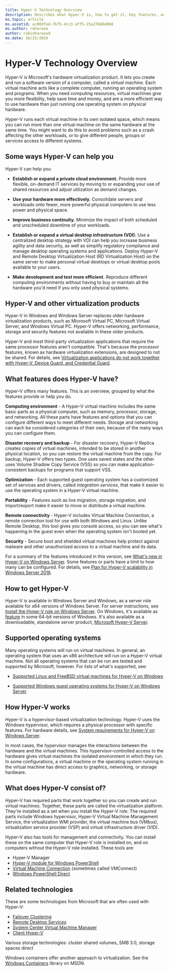 ```yaml
---
title: Hyper-V Technology Overview
description: Describes what Hyper-V is, how to get it, key features, and common uses.
ms.topic: article
ms.assetid: ac069fed-7bf5-4cc3-aff5-25a2766040b8
ms.author: roharwoo
author: robinharwood
ms.date: 10/25/2024
---
```

# Hyper-V Technology Overview

Hyper-V is Microsoft's hardware virtualization product. It lets you create and run a software version of a computer, called a *virtual machine*. Each virtual machine acts like a complete computer, running an operating system and programs. When you need computing resources, virtual machines give you more flexibility, help save time and money, and are a more efficient way to use hardware than just running one operating system on physical hardware.

Hyper-V runs each virtual machine in its own isolated space, which means you can run more than one virtual machine on the same hardware at the same time. You might want to do this to avoid problems such as a crash affecting the other workloads, or to give different people, groups or services access to different systems.

## Some ways Hyper-V can help you

Hyper-V can help you:

- **Establish or expand a private cloud environment.** Provide more flexible, on-demand IT services by moving to or expanding your use of shared resources and adjust utilization as demand changes.

- **Use your hardware more effectively.** Consolidate servers and workloads onto fewer, more powerful physical computers to use less power and physical space.

- **Improve business continuity.** Minimize the impact of both scheduled and unscheduled downtime of your workloads.

- **Establish or expand a virtual desktop infrastructure (VDI).** Use a centralized desktop strategy with VDI can help you increase business agility and data security, as well as simplify regulatory compliance and manage desktop operating systems and applications. Deploy Hyper-V and Remote Desktop Virtualization Host (RD Virtualization Host) on the same server to make personal virtual desktops or virtual desktop pools available to your users.

- **Make development and test more efficient.** Reproduce different computing environments without having to buy or maintain all the hardware you'd need if you only used physical systems.

## Hyper-V and other virtualization products

Hyper-V in Windows and Windows Server replaces older hardware virtualization products, such as Microsoft Virtual PC, Microsoft Virtual Server, and Windows Virtual PC. Hyper-V offers networking, performance, storage and security features not available in these older products.

Hyper-V and most third-party virtualization applications that require the same processor features aren't compatible. That's because the processor features, known as hardware virtualization extensions, are designed to not be shared. For details, see [Virtualization applications do not work together with Hyper-V, Device Guard, and Credential Guard](https://support.microsoft.com/kb/3204980).

## What features does Hyper-V have?

Hyper-V offers many features. This is an overview, grouped by what the features provide or help you do.

**Computing environment** - A Hyper-V virtual machine includes the same basic parts as a physical computer, such as memory, processor, storage, and networking. All these parts have features and options that you can configure different ways to meet different needs. Storage and networking can each be considered categories of their own, because of the many ways you can configure them.

**Disaster recovery and backup** - For disaster recovery, Hyper-V Replica creates copies of virtual machines, intended to be stored in another physical location, so you can restore the virtual machine from the copy. For backup, Hyper-V offers two types. One uses saved states and the other uses Volume Shadow Copy Service (VSS) so you can make application-consistent backups for programs that support VSS.

**Optimization** - Each supported guest operating system has a customized set of services and drivers, called *integration services*, that make it easier to use the operating system in a Hyper-V virtual machine.

**Portability** - Features such as live migration, storage migration, and import/export make it easier to move or distribute a virtual machine.

**Remote connectivity** - Hyper-V includes Virtual Machine Connection, a remote connection tool for use with both Windows and Linux. Unlike Remote Desktop, this tool gives you console access, so you can see what's happening in the guest even when the operating system isn't booted yet.

**Security** - Secure boot and shielded virtual machines help protect against malware and other unauthorized access to a virtual machine and its data.

For a summary of the features introduced in this version, see [What's new in Hyper-V on Windows Server](What-s-new-in-Hyper-V-on-Windows.md). Some features or parts have a limit to how many can be configured. For details, see [Plan for Hyper-V scalability in Windows Server 2016](./plan/plan-hyper-v-scalability-in-windows-server.md).

## How to get Hyper-V

Hyper-V is available in Windows Server and Windows, as a server role available for x64 versions of Windows Server. For server instructions, see [Install the Hyper-V role on Windows Server](get-started/Install-the-Hyper-V-role-on-Windows-Server.md). On Windows, it's available as [feature](/virtualization/hyper-v-on-windows/index) in some 64-bit versions of Windows. It's also available as a downloadable, standalone server product, [Microsoft Hyper-V Server](https://www.microsoft.com/evalcenter/evaluate-hyper-v-server-2019).

## Supported operating systems

Many operating systems will run on virtual machines. In general, an operating system that uses an x86 architecture will run on a Hyper-V virtual machine. Not all operating systems that can be run are tested and supported by Microsoft, however. For lists of what's supported, see:

- [Supported Linux and FreeBSD virtual machines for Hyper-V on Windows](Supported-Linux-and-FreeBSD-virtual-machines-for-Hyper-V-on-Windows.md)

- [Supported Windows guest operating systems for Hyper-V on Windows Server](Supported-Windows-guest-operating-systems-for-Hyper-V-on-Windows.md)

## How Hyper-V works

Hyper-V is a hypervisor-based virtualization technology. Hyper-V uses the Windows hypervisor, which requires a physical processor with specific features. For hardware details, see [System requirements for Hyper-V on Windows Server](System-requirements-for-Hyper-V-on-Windows.md).

In most cases, the hypervisor manages the interactions between the hardware and the virtual machines. This hypervisor-controlled access to the hardware gives virtual machines the isolated environment in which they run. In some configurations, a virtual machine or the operating system running in the virtual machine has direct access to graphics, networking, or storage hardware.

## What does Hyper-V consist of?

Hyper-V has required parts that work together so you can create and run virtual machines. Together, these parts are called the virtualization platform. They're installed as a set when you install the Hyper-V role. The required parts include Windows hypervisor, Hyper-V Virtual Machine Management Service, the virtualization WMI provider, the virtual machine bus (VMbus), virtualization service provider (VSP) and virtual infrastructure driver (VID).

Hyper-V also has tools for management and connectivity. You can install these on the same computer that Hyper-V role is installed on, and on computers without the Hyper-V role installed. These tools are:

- Hyper-V Manager
- [Hyper-V module for Windows PowerShell](/powershell/module/hyper-v/index)
- [Virtual Machine Connection](./learn-more/hyper-v-virtual-machine-connect.md) \(sometimes called VMConnect\)
- [Windows PowerShell Direct](manage/Manage-Windows-virtual-machines-with-PowerShell-Direct.md)

## Related technologies

These are some technologies from Microsoft that are often used with Hyper-V:

- [Failover Clustering](../../failover-clustering/whats-new-in-failover-clustering.md)
- [Remote Desktop Services](../../remote/remote-desktop-services/remote-desktop-services-overview.md)
- [System Center Virtual Machine Manager](/system-center/vmm/overview)
- [Client Hyper-V](/virtualization/hyper-v-on-windows/index)

Various storage technologies: cluster shared volumes, SMB 3.0, storage spaces direct

Windows containers offer another approach to virtualization. See the [Windows Containers](/virtualization/windowscontainers/index) library on MSDN.
